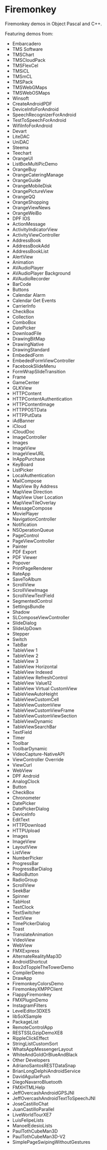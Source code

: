 # Firemonkey
Firemonkey demos in Object Pascal and C++.

Featuring demos from:
- Embarcadero
- TMS Software
 - TMSChart
 - TMSCloudPack
 - TMSFlexCel
 - TMSiCL
 - TMSmCL
 - TMSPack
 - TMSWebGMaps
 - TMSWebOSMaps
- Winsoft
 - CreateAndroidPDF
 - DeviceInfoForAndroid
 - SpeechRecognizerForAndroid
 - TestToSpeechForAndroid
 - WifiInfoForAndroid
- Devart
 - LiteDAC
 - UniDAC
- Steema
 - Teechart
- OrangeUI
 - ListBoxMultiPicDemo
 - OrangeBuy
 - OrangeCateringManage
 - OrangeGuide
 - OrangeMobileDisk
 - OrangePictureView
 - OrangeQQ
 - OrangeShopping
 - OrangeViewNews
 - OrangeWeiBo
- DPF IOS
 - ActionMessage
 - ActivityIndicatorView
 - ActivityViewController
 - AddressBook
 - AddressBookAdd
 - AddressBookList
 - AlertView
 - Animation
 - AVAudioPlayer
 - AVAudioPlayer Background
 - AVAudioRecorder
 - BarCode
 - Buttons
 - Calendar Alarm
 - Calendar Get Events
 - CarrierInfo
 - CheckBox
 - Collection
 - ComboBox
 - DatePicker
 - DownloadFile
 - DrawingBitMap
 - DrawingNative
 - DrawingStandard
 - EmbededForm
 - EmbededFormViewController
 - FacebookSlideMenu
 - FormWrapSlideTransition
 - Frame
 - GameCenter
 - GLKView
 - HTTPContent
 - HTTPContentAuthentication
 - HTTPContentImage
 - HTTPPOSTData
 - HTTPPutData
 - iAdBanner
 - iCloud
 - iCloudDoc
 - ImageController
 - Images
 - ImageView
 - ImageViewURL
 - InAppPurchase
 - KeyBoard
 - ListPicker
 - LocalAuthentication
 - MailCompose
 - MapView By Address
 - MapView Direction
 - MapView User Location
 - MapViewTileOverlay
 - MessageCompose
 - MoviePlayer
 - NavigationController
 - Notification
 - NSOperationQueue
 - PageControl
 - PageViewController
 - Painter
 - PDF Export
 - PDF Viewer
 - Popover
 - PrintPageRenderer
 - RateApp
 - SaveToAlbum
 - ScrollView
 - ScrollViewImage
 - ScrollViewTextField
 - SegmentedControl
 - SettingsBundle
 - Shadow
 - SLComposeViewController
 - SlideDialog
 - SlideUpDown
 - Stepper
 - Switch
 - TabBar
 - TableView 1
 - TableView 2
 - TableView 3
 - TableView Horizontal
 - TableView Indexed
 - TableView RefreshControl
 - TableView Value12
 - TableView Virtual CustomView
 - TableViewAutoHeight
 - TableViewCustomCell
 - TableViewCustomView
 - TableViewCustomViewFrame
 - TableViewCustomViewSection
 - TableViewDynamic
 - TableViewSearchBar
 - TextField
 - Timer
 - Toolbar
 - ToolbarDynamic
 - VideoCapture-NativeAPI
 - ViewController Override
 - ViewCurl
 - WebView
- DPF Android
 - AnalogClock
 - Button
 - CheckBox
 - Chronometer
 - DatePicker
 - DatePickerDialog
 - DeviceInfo
 - EditText
 - HTTPDownload
 - HTTPUpload
 - Images
 - ImageView
 - LayoutView
 - ListView
 - NumberPicker
 - ProgressBar
 - ProgressBarDialog
 - RadioButton
 - RadioGroup
 - ScrollView
 - SeekBar
 - Spinner
 - TabHost
 - TextClock
 - TextSwitcher
 - TextView
 - TimePickerDialog
 - Toast
 - TranslateAnimation
 - VideoView
 - WebView
- FMXExpress
 - AlternateRealityMap3D
 - AndroidShortcut
 - Box2dToppleTheTowerDemo
 - CompilerDemo
 - DrawApp
 - FiremonkeyColorsDemo
 - FiremonkeyXMPPClient
 - FlappyFiremonkey
 - FMXPluginDemo
 - InstagramFilters
 - LevelEditor3DXE5
 - libSoXSample
 - PackageList
 - RemoteControlApp
 - RESTSSLGzipDemoXE8
 - RippleClickEffect
 - StringListCustomSort
 - WhatsAppMessengerLayout
 - WhiteAndGoldOrBlueAndBlack
- Other Developers
 - AdrianoSantosRESTDataSnap
 - BrianLongDelphiAndroidService
 - DavidAguilarPush
 - DiegoNavarroBluetooth
 - FMXHTMLHelp
 - JeffOvercashAndroidGPSJNI
 - JeffOvercashAndroidTextToSpeechJNI
 - JoseCastilloChat
 - JuanCastilloParallel
 - LiveWorldTourXE7
 - LuisFelipeLists
 - ManoelEdesioLists
 - PaulTothCubeMan3D
 - PaulTothCubeMan3D-V2
 - SimplePageSwipingWithoutGestures
